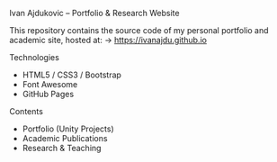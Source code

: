 Ivan Ajdukovic – Portfolio & Research Website

This repository contains the source code of my personal portfolio and academic site, hosted at:
-> https://ivanajdu.github.io

Technologies
- HTML5 / CSS3 / Bootstrap
- Font Awesome
- GitHub Pages

Contents
- Portfolio (Unity Projects)
- Academic Publications
- Research & Teaching
